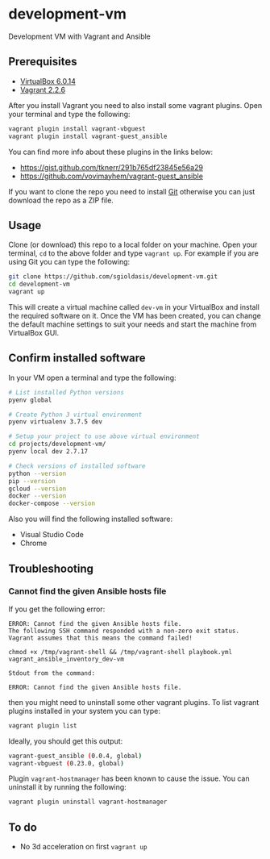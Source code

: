 # development-vm

Development VM with Vagrant and Ansible

## Prerequisites

- [VirtualBox 6.0.14](https://www.virtualbox.org/wiki/Download_Old_Builds_6_0)
- [Vagrant 2.2.6](https://www.vagrantup.com/downloads.html)

After you install Vagrant you need to also install some vagrant plugins. Open your terminal and type the following:

```bash
vagrant plugin install vagrant-vbguest
vagrant plugin install vagrant-guest_ansible
```

You can find more info about these plugins in the links below:

- <https://gist.github.com/tknerr/291b765df23845e56a29>
- <https://github.com/vovimayhem/vagrant-guest_ansible>

If you want to clone the repo you need to install [Git](https://git-scm.com/downloads) otherwise you can just download the repo as a ZIP file.

## Usage

Clone (or download) this repo to a local folder on your machine. Open your terminal, `cd` to the above folder and type `vagrant up`. For example if you are using Git you can type the following:

```bash
git clone https://github.com/sgioldasis/development-vm.git
cd development-vm
vagrant up
```

This will create a virtual machine called `dev-vm` in your VirtualBox and install the required software on it. Once the VM has been created, you can change the default machine settings to suit your needs and start the machine from VirtualBox GUI.

## Confirm installed software

In your VM open a terminal and type the following:

```bash
# List installed Python versions
pyenv global

# Create Python 3 virtual environment
pyenv virtualenv 3.7.5 dev

# Setup your project to use above virtual environment
cd projects/development-vm/
pyenv local dev 2.7.17

# Check versions of installed software
python --version
pip --version
gcloud --version
docker --version
docker-compose --version
```

Also you will find the following installed software:

- Visual Studio Code
- Chrome

## Troubleshooting

### Cannot find the given Ansible hosts file

If you get the following error:

```text
ERROR: Cannot find the given Ansible hosts file.
The following SSH command responded with a non-zero exit status.
Vagrant assumes that this means the command failed!

chmod +x /tmp/vagrant-shell && /tmp/vagrant-shell playbook.yml vagrant_ansible_inventory_dev-vm

Stdout from the command:

ERROR: Cannot find the given Ansible hosts file.
```

then you might need to uninstall some other vagrant plugins. To list vagrant plugins installed in your system you can type:

```bash
vagrant plugin list
```

Ideally, you should get this output:

```bash
vagrant-guest_ansible (0.0.4, global)
vagrant-vbguest (0.23.0, global)
```

Plugin `vagrant-hostmanager` has been known to cause the issue. You can uninstall it by running the following:

```bash
vagrant plugin uninstall vagrant-hostmanager
```

## To do

- No 3d acceleration on first `vagrant up`
